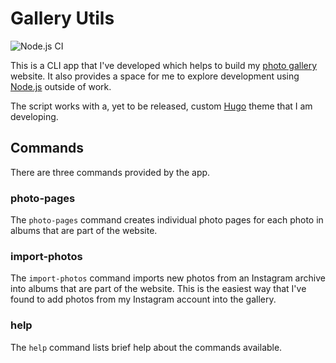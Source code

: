 # Gallery Utils

![Node.js CI](https://github.com/techxplorer/gallery-utils/workflows/Node.js%20CI/badge.svg)

This is a CLI app that I've developed which helps to build my [photo gallery][pg]
website. It also provides a space for me to explore development using [Node.js][nj]
outside of work.

The script works with a, yet to be released, custom [Hugo][h] theme that I
am developing.

## Commands ##

There are three commands provided by the app.

### photo-pages

The `photo-pages` command creates individual photo pages for each
photo in albums that are part of the website.

### import-photos
The `import-photos` command imports new photos from an Instagram archive into
albums that are part of the website. This is the easiest way that I've found to
add photos from my Instagram account into the gallery.

### help
The `help` command lists brief help about the commands available.


[h]: https://gohugo.io/
[nj]: https://nodejs.org/
[pg]: https://photos.techxplorer.com/
